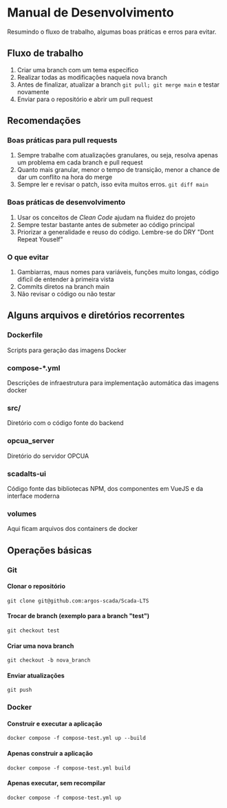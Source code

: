 #	Manual de Desenvolvimento
Resumindo o fluxo de trabalho, algumas boas práticas e erros para evitar.

##	Fluxo de trabalho
1. Criar uma branch com um tema especifico
2. Realizar todas as modificações naquela nova branch
3. Antes de finalizar, atualizar a branch `git pull; git merge main` e testar novamente
4. Enviar para o repositório e abrir um pull request

##	Recomendações
###	Boas práticas para pull requests
1. Sempre trabalhe com atualizações granulares, ou seja, resolva apenas um problema em cada branch e pull request
2. Quanto mais granular, menor o tempo de transição, menor a chance de dar um conflito na hora do merge
3. Sempre ler e revisar o patch, isso evita muitos erros. `git diff main`

###	Boas práticas de desenvolvimento
1. Usar os conceitos de *Clean Code* ajudam na fluidez do projeto
2. Sempre testar bastante antes de submeter ao código principal
3. Priorizar a generalidade e reuso do código. Lembre-se do DRY "Dont Repeat Youself"

###	O que evitar
1. Gambiarras, maus nomes para variáveis, funções muito longas, código dificil de entender à primeira vista
2. Commits diretos na branch main
3. Não revisar o código ou não testar

##	Alguns arquivos e diretórios recorrentes
###	Dockerfile
Scripts para geração das imagens Docker
###	compose-*.yml
Descrições de infraestrutura para implementação automática das imagens docker
###	src/
Diretório com o código fonte do backend
###	opcua\_server
Diretório do servidor OPCUA
###	scadalts-ui
Código fonte das bibliotecas NPM, dos componentes em VueJS e da interface moderna
###	volumes
Aqui ficam arquivos dos containers de docker

##	Operações básicas
###	Git
####	Clonar o repositório
`git clone git@github.com:argos-scada/Scada-LTS`
####	Trocar de branch (exemplo para a branch "test")
`git checkout test`
####	Criar uma nova branch
`git checkout -b nova_branch`
####	Enviar atualizações
`git push`

###	Docker
####	Construir e executar a aplicação
`docker compose -f compose-test.yml up --build`
####	Apenas construir a aplicação
`docker compose -f compose-test.yml build`
####	Apenas executar, sem recompilar
`docker compose -f compose-test.yml up`

